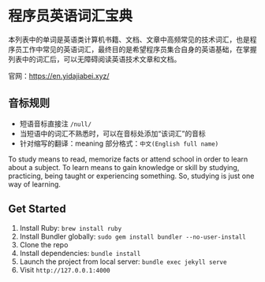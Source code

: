 # 程序员英语词汇宝典

本列表中的单词是英语类计算机书籍、文档、文章中高频常见的技术词汇，也是程序员工作中常见的英语词汇，最终目的是希望程序员集合自身的英语基础，在掌握列表中的词汇后，可以无障碍阅读英语技术文章和文档。

官网：<https://en.yidajiabei.xyz/>

## 音标规则

- 短语音标直接注 `/null/`
- 当短语中的词汇不熟悉时，可以在音标处添加“该词汇”的音标
- 针对缩写的翻译：meaning 部分格式：`中文(English full name)`

To study means to read, memorize facts or attend school in order to learn about a subject. To learn means to gain knowledge or skill by studying, practicing, being taught or experiencing something. So, studying is just one way of learning.

## Get Started

1. Install Ruby: `brew install ruby`
2. Install Bundler globally: `sudo gem install bundler --no-user-install`
3. Clone the repo
4. Install dependencies: `bundle install`
5. Launch the project from local server: `bundle exec jekyll serve`
6. Visit `http://127.0.0.1:4000`
